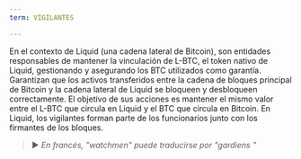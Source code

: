 ```yaml
---
term: VIGILANTES

---
```

En el contexto de Liquid (una cadena lateral de Bitcoin), son entidades responsables de mantener la vinculación de L-BTC, el token nativo de Liquid, gestionando y asegurando los BTC utilizados como garantía. Garantizan que los activos transferidos entre la cadena de bloques principal de Bitcoin y la cadena lateral de Liquid se bloqueen y desbloqueen correctamente. El objetivo de sus acciones es mantener el mismo valor entre el L-BTC que circula en Liquid y el BTC que circula en Bitcoin. En Liquid, los vigilantes forman parte de los funcionarios junto con los firmantes de los bloques.

> ► *En francés, "watchmen" puede traducirse por "gardiens "*